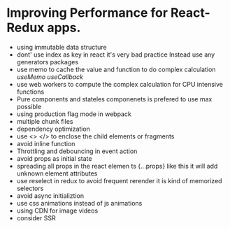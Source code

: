 # Improving Performance for React-Redux apps.

- using immutable data structure
- dont' use index as key in react it's very bad practice Instead use any generators packages
- use memo to cache the value and function to do complex calculation _useMemo_ _useCallback_
- use web workers to compute the complex calculation for CPU intensive functions
- Pure components and stateles componenets is prefered to use max possible
- using production flag mode in webpack
- multiple chunk files
- dependency optimization
- use <> </> to enclose the child elements or fragments
- avoid inline function
- Throttling and debouncing in event action
- avoid props as initial state
- spreading all props in the react elemen ts {...props} like this it will add unknown element attributes
- use reselect in redux to avoid frequent rerender it is kind of memorized selectors
- avoid async initializtion
- use css animations instead of js animations
- using CDN for image videos
- consider SSR
